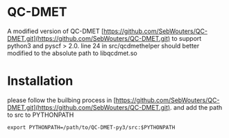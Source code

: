 # QC-DMET
A modified version of QC-DMET [https://github.com/SebWouters/QC-DMET.git](https://github.com/SebWouters/QC-DMET.git) to support python3 and pyscf > 2.0.
line 24 in src/qcdmethelper should better modified to the absolute path to libqcdmet.so
# Installation
please follow the builbing process in [https://github.com/SebWouters/QC-DMET.git](https://github.com/SebWouters/QC-DMET.git). and add the path to src to PYTHONPATH
```
export PYTHONPATH=/path/to/QC-DMET-py3/src:$PYTHONPATH
```
